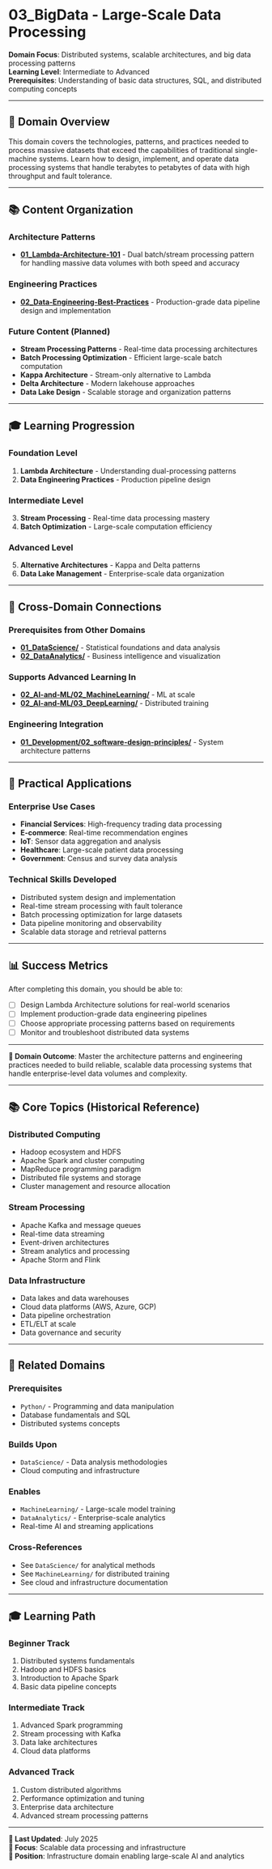 # 03_BigData - Large-Scale Data Processing

**Domain Focus**: Distributed systems, scalable architectures, and big data processing patterns  
**Learning Level**: Intermediate to Advanced  
**Prerequisites**: Understanding of basic data structures, SQL, and distributed computing concepts

---

## 🎯 Domain Overview

This domain covers the technologies, patterns, and practices needed to process massive datasets that exceed the capabilities of traditional single-machine systems. Learn how to design, implement, and operate data processing systems that handle terabytes to petabytes of data with high throughput and fault tolerance.

---

## 📚 Content Organization

### **Architecture Patterns**

- **[01_Lambda-Architecture-101](01_Lambda-Architecture-101.md)** - Dual batch/stream processing pattern for handling massive data volumes with both speed and accuracy

### **Engineering Practices**

- **[02_Data-Engineering-Best-Practices](02_Data-Engineering-Best-Practices.md)** - Production-grade data pipeline design and implementation

### **Future Content** (Planned)

- **Stream Processing Patterns** - Real-time data processing architectures
- **Batch Processing Optimization** - Efficient large-scale batch computation
- **Kappa Architecture** - Stream-only alternative to Lambda
- **Delta Architecture** - Modern lakehouse approaches
- **Data Lake Design** - Scalable storage and organization patterns

---

## 🎓 Learning Progression

### **Foundation Level**

1. **Lambda Architecture** - Understanding dual-processing patterns
2. **Data Engineering Practices** - Production pipeline design

### **Intermediate Level**

3. **Stream Processing** - Real-time data processing mastery
4. **Batch Optimization** - Large-scale computation efficiency

### **Advanced Level**

5. **Alternative Architectures** - Kappa and Delta patterns
6. **Data Lake Management** - Enterprise-scale data organization

---

## 🔗 Cross-Domain Connections

### **Prerequisites from Other Domains**

- **[01_DataScience/](../01_DataScience/)** - Statistical foundations and data analysis
- **[02_DataAnalytics/](../02_DataAnalytics/)** - Business intelligence and visualization

### **Supports Advanced Learning In**

- **[02_AI-and-ML/02_MachineLearning/](../../02_AI-and-ML/02_MachineLearning/)** - ML at scale
- **[02_AI-and-ML/03_DeepLearning/](../../02_AI-and-ML/03_DeepLearning/)** - Distributed training

### **Engineering Integration**

- **[01_Development/02_software-design-principles/](../../01_Development/02_software-design-principles/)** - System architecture patterns

---

## 🚀 Practical Applications

### **Enterprise Use Cases**

- **Financial Services**: High-frequency trading data processing
- **E-commerce**: Real-time recommendation engines
- **IoT**: Sensor data aggregation and analysis
- **Healthcare**: Large-scale patient data processing
- **Government**: Census and survey data analysis

### **Technical Skills Developed**

- Distributed system design and implementation
- Real-time stream processing with fault tolerance
- Batch processing optimization for large datasets
- Data pipeline monitoring and observability
- Scalable data storage and retrieval patterns

---

## 📊 Success Metrics

After completing this domain, you should be able to:

- [ ] Design Lambda Architecture solutions for real-world scenarios
- [ ] Implement production-grade data engineering pipelines
- [ ] Choose appropriate processing patterns based on requirements
- [ ] Monitor and troubleshoot distributed data systems

---

**🎯 Domain Outcome**: Master the architecture patterns and engineering practices needed to build reliable, scalable data processing systems that handle enterprise-level data volumes and complexity.

---

## 📚 Core Topics (Historical Reference)

### **Distributed Computing**

- Hadoop ecosystem and HDFS
- Apache Spark and cluster computing
- MapReduce programming paradigm
- Distributed file systems and storage
- Cluster management and resource allocation

### **Stream Processing**

- Apache Kafka and message queues
- Real-time data streaming
- Event-driven architectures
- Stream analytics and processing
- Apache Storm and Flink

### **Data Infrastructure**

- Data lakes and data warehouses
- Cloud data platforms (AWS, Azure, GCP)
- Data pipeline orchestration
- ETL/ELT at scale
- Data governance and security

---

## 🔗 Related Domains

### **Prerequisites**

- `Python/` - Programming and data manipulation
- Database fundamentals and SQL
- Distributed systems concepts

### **Builds Upon**

- `DataScience/` - Data analysis methodologies
- Cloud computing and infrastructure

### **Enables**

- `MachineLearning/` - Large-scale model training
- `DataAnalytics/` - Enterprise-scale analytics
- Real-time AI and streaming applications

### **Cross-References**

- See `DataScience/` for analytical methods
- See `MachineLearning/` for distributed training
- See cloud and infrastructure documentation

---

## 🎓 Learning Path

### **Beginner Track**

1. Distributed systems fundamentals
2. Hadoop and HDFS basics
3. Introduction to Apache Spark
4. Basic data pipeline concepts

### **Intermediate Track**

1. Advanced Spark programming
2. Stream processing with Kafka
3. Data lake architectures
4. Cloud data platforms

### **Advanced Track**

1. Custom distributed algorithms
2. Performance optimization and tuning
3. Enterprise data architecture
4. Advanced stream processing patterns

---

**📅 Last Updated**: July 2025  
**🎯 Focus**: Scalable data processing and infrastructure  
**📍 Position**: Infrastructure domain enabling large-scale AI and analytics
